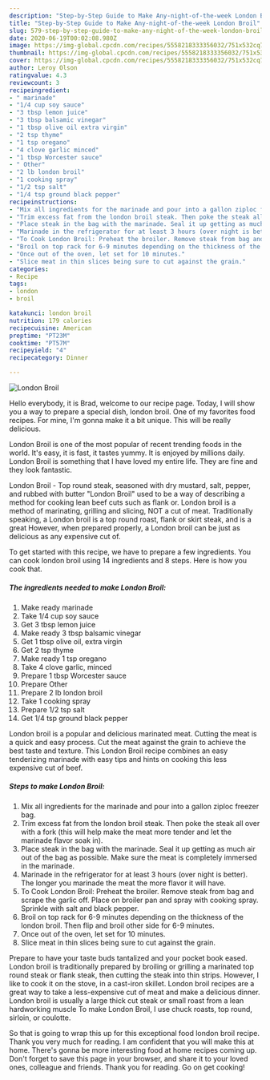 ```yaml
---
description: "Step-by-Step Guide to Make Any-night-of-the-week London Broil"
title: "Step-by-Step Guide to Make Any-night-of-the-week London Broil"
slug: 579-step-by-step-guide-to-make-any-night-of-the-week-london-broil
date: 2020-06-19T00:02:08.980Z
image: https://img-global.cpcdn.com/recipes/5558218333356032/751x532cq70/london-broil-recipe-main-photo.jpg
thumbnail: https://img-global.cpcdn.com/recipes/5558218333356032/751x532cq70/london-broil-recipe-main-photo.jpg
cover: https://img-global.cpcdn.com/recipes/5558218333356032/751x532cq70/london-broil-recipe-main-photo.jpg
author: Leroy Olson
ratingvalue: 4.3
reviewcount: 3
recipeingredient:
- " marinade"
- "1/4 cup soy sauce"
- "3 tbsp lemon juice"
- "3 tbsp balsamic vinegar"
- "1 tbsp olive oil extra virgin"
- "2 tsp thyme"
- "1 tsp oregano"
- "4 clove garlic minced"
- "1 tbsp Worcester sauce"
- " Other"
- "2 lb london broil"
- "1 cooking spray"
- "1/2 tsp salt"
- "1/4 tsp ground black pepper"
recipeinstructions:
- "Mix all ingredients for the marinade and pour into a gallon ziploc freezer bag."
- "Trim excess fat from the london broil steak. Then poke the steak all over with a fork (this will help make the meat more tender and let the marinade flavor soak in)."
- "Place steak in the bag with the marinade. Seal it up getting as much air out of the bag as possible. Make sure the meat is completely immersed in the marinade."
- "Marinade in the refrigerator for at least 3 hours (over night is better). The longer you marinade the meat the more flavor it will have."
- "To Cook London Broil: Preheat the broiler. Remove steak from bag and scrape the garlic off. Place on broiler pan and spray with cooking spray. Sprinkle with salt and black pepper."
- "Broil on top rack for 6-9 minutes depending on the thickness of the london broil. Then flip and broil other side for 6-9 minutes."
- "Once out of the oven, let set for 10 minutes."
- "Slice meat in thin slices being sure to cut against the grain."
categories:
- Recipe
tags:
- london
- broil

katakunci: london broil 
nutrition: 179 calories
recipecuisine: American
preptime: "PT23M"
cooktime: "PT57M"
recipeyield: "4"
recipecategory: Dinner

---
```



![London Broil](https://img-global.cpcdn.com/recipes/5558218333356032/751x532cq70/london-broil-recipe-main-photo.jpg)

Hello everybody, it is Brad, welcome to our recipe page. Today, I will show you a way to prepare a special dish, london broil. One of my favorites food recipes. For mine, I'm gonna make it a bit unique. This will be really delicious.

London Broil is one of the most popular of recent trending foods in the world. It's easy, it is fast, it tastes yummy. It is enjoyed by millions daily. London Broil is something that I have loved my entire life. They are fine and they look fantastic.

London Broil - Top round steak, seasoned with dry mustard, salt, pepper, and rubbed with butter &#34;London Broil&#34; used to be a way of describing a method for cooking lean beef cuts such as flank or. London broil is a method of marinating, grilling and slicing, NOT a cut of meat. Traditionally speaking, a London broil is a top round roast, flank or skirt steak, and is a great However, when prepared properly, a London broil can be just as delicious as any expensive cut of.


To get started with this recipe, we have to prepare a few ingredients. You can cook london broil using 14 ingredients and 8 steps. Here is how you cook that.

<!--inarticleads1-->

##### The ingredients needed to make London Broil:

1. Make ready  marinade
1. Take 1/4 cup soy sauce
1. Get 3 tbsp lemon juice
1. Make ready 3 tbsp balsamic vinegar
1. Get 1 tbsp olive oil, extra virgin
1. Get 2 tsp thyme
1. Make ready 1 tsp oregano
1. Take 4 clove garlic, minced
1. Prepare 1 tbsp Worcester sauce
1. Prepare  Other
1. Prepare 2 lb london broil
1. Take 1 cooking spray
1. Prepare 1/2 tsp salt
1. Get 1/4 tsp ground black pepper


London broil is a popular and delicious marinated meat. Cutting the meat is a quick and easy process. Cut the meat against the grain to achieve the best taste and texture. This London Broil recipe combines an easy tenderizing marinade with easy tips and hints on cooking this less expensive cut of beef. 

<!--inarticleads2-->

##### Steps to make London Broil:

1. Mix all ingredients for the marinade and pour into a gallon ziploc freezer bag.
1. Trim excess fat from the london broil steak. Then poke the steak all over with a fork (this will help make the meat more tender and let the marinade flavor soak in).
1. Place steak in the bag with the marinade. Seal it up getting as much air out of the bag as possible. Make sure the meat is completely immersed in the marinade.
1. Marinade in the refrigerator for at least 3 hours (over night is better). The longer you marinade the meat the more flavor it will have.
1. To Cook London Broil: Preheat the broiler. Remove steak from bag and scrape the garlic off. Place on broiler pan and spray with cooking spray. Sprinkle with salt and black pepper.
1. Broil on top rack for 6-9 minutes depending on the thickness of the london broil. Then flip and broil other side for 6-9 minutes.
1. Once out of the oven, let set for 10 minutes.
1. Slice meat in thin slices being sure to cut against the grain.


Prepare to have your taste buds tantalized and your pocket book eased. London broil is traditionally prepared by broiling or grilling a marinated top round steak or flank steak, then cutting the steak into thin strips. However, I like to cook it on the stove, in a cast-iron skillet. London broil recipes are a great way to take a less-expensive cut of meat and make a delicious dinner. London broil is usually a large thick cut steak or small roast from a lean hardworking muscle To make London Broil, I use chuck roasts, top round, sirloin, or coulotte. 

So that is going to wrap this up for this exceptional food london broil recipe. Thank you very much for reading. I am confident that you will make this at home. There's gonna be more interesting food at home recipes coming up. Don't forget to save this page in your browser, and share it to your loved ones, colleague and friends. Thank you for reading. Go on get cooking!
